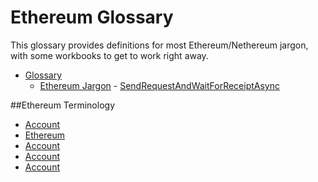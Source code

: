 # Ethereum Glossary



This glossary provides definitions for most Ethereum/Nethereum jargon, with some workbooks to get to work right away.

<!-- TOC -->

- [Glossary](#glossary)
    - [Ethereum Jargon](#ethereum-jargon)
                - [SendRequestAndWaitForReceiptAsync](#sendrequestandwaitforreceiptasync)

<!-- /TOC -->

##Ethereum Terminology

* [Account](/docs/Ethereum-glossary-for-newbies/account.md)
* [Ethereum](/docs/Ethereum-glossary-for-newbies/accoun.md)
* [Account](/docs/Ethereum-glossary-for-newbies/account.md)
* [Account](/docs/Ethereum-glossary-for-newbies/account.md)
* [Account](/docs/Ethereum-glossary-for-newbies/account.md)
